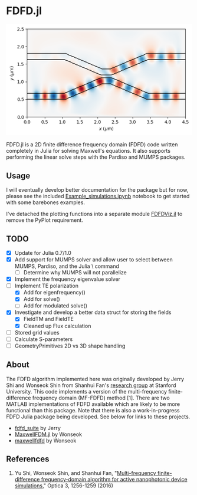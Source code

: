 # FDFD.jl

![](img/coupler_fields.png)

FDFD.jl is a 2D finite difference frequency domain (FDFD) code written completely in Julia for solving Maxwell's equations. It also supports performing the linear solve steps with the Pardiso and MUMPS packages.

## Usage
I will eventually develop better documentation for the package but for now, please see the included [Example_simulations.ipynb](http://nbviewer.jupyter.org/github/fancompute/FDFD.jl/blob/master/notebooks/Example_simulations.ipynb) notebook to get started with some barebones examples.

I've detached the plotting functions into a separate module [FDFDViz.jl](https://github.com/fancompute/FDFDViz.jl) to remove the PyPlot requirement.

## TODO
- [x] Update for Julia 0.7/1.0
- [x] Add support for MUMPS solver and allow user to select between MUMPS, Pardiso, and the Julia \ command
   - [ ] Determine why MUMPS will not parallelize
- [x] Implement the frequency eigenvalue solver
- [ ] Implement TE polarization
   - [x] Add for eigenfrequency()
   - [x] Add for solve()
   - [ ] Add for modulated solve()
- [x] Investigate and develop a better data struct for storing the fields
   - [x] FieldTM and FieldTE
   - [x] Cleaned up Flux calculation
- [ ] Stored grid values
- [ ] Calculate S-parameters
- [ ] GeometryPrimitives 2D vs 3D shape handling

## About
The FDFD algorithm implemented here was originally developed by Jerry Shi and Wonseok Shin from Shanhui Fan's [research group](http://web.stanford.edu/group/fan/) at Stanford University. This code implements a version of the multi-frequency finite-difference frequency domain (MF-FDFD) method [1]. There are two MATLAB implementations of FDFD available which are likely to be more functional than this package. Note that there is also a work-in-progress FDFD Julia package being developed. See below for links to these projects.

 * [fdfd_suite](https://github.com/YuJerryShi/fdfd_suite) by Jerry
 * [MaxwellFDM.jl](https://github.com/wsshin/MaxwellFDM.jl) by Wonseok
 * [maxwellfdfd](https://github.com/wsshin/maxwellfdfd) by Wonseok

 ## References
  1. Yu Shi, Wonseok Shin, and Shanhui Fan, "[Multi-frequency finite-difference frequency-domain algorithm for active nanophotonic device simulations](https://doi.org/10.1364/OPTICA.3.001256)," Optica 3, 1256-1259 (2016)
